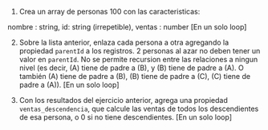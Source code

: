 1. Crea un array de personas 100 con las caracteristicas:

nombre : string,
id: string (irrepetible),
ventas : number
[En un solo loop]

2. Sobre la lista anterior, enlaza cada persona a otra agregando la propiedad `parentId` a los registros. 2 personas al azar no deben tener un valor en `parentId`. No se permite recursion entre las relaciones a ningun nivel (es decir, (A) tiene de padre a (B), y (B) tiene de padre a (A). O también (A) tiene de padre a (B), (B) tiene de padre a (C), (C) tiene de padre a (A)).
[En un solo loop]

3. Con los resultados del ejercicio anterior, agrega una propiedad `ventas_descendencia`, que calcule las ventas de todos los descendientes de esa persona, o 0 si no tiene descendientes.
[En un solo loop]